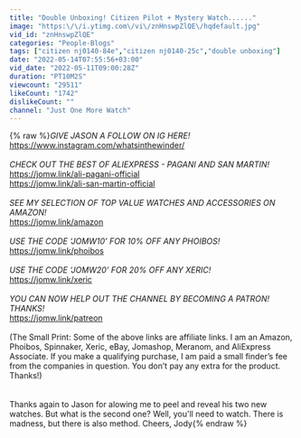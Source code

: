 ```yaml
---
title: "Double Unboxing! Citizen Pilot + Mystery Watch......"
image: "https:\/\/i.ytimg.com\/vi\/znHnswpZlQE\/hqdefault.jpg"
vid_id: "znHnswpZlQE"
categories: "People-Blogs"
tags: ["citizen nj0140-84e","citizen nj0140-25c","double unboxing"]
date: "2022-05-14T07:55:56+03:00"
vid_date: "2022-05-11T09:00:28Z"
duration: "PT10M2S"
viewcount: "29511"
likeCount: "1742"
dislikeCount: ""
channel: "Just One More Watch"
---
```

{% raw %}*GIVE JASON A FOLLOW ON IG HERE!*<br /><a rel="nofollow" target="blank" href="https://www.instagram.com/whatsinthewinder/">https://www.instagram.com/whatsinthewinder/</a><br /><br />*CHECK OUT THE BEST OF ALIEXPRESS - PAGANI AND SAN MARTIN!* <br /><a rel="nofollow" target="blank" href="https://jomw.link/ali-pagani-official">https://jomw.link/ali-pagani-official</a><br /><a rel="nofollow" target="blank" href="https://jomw.link/ali-san-martin-official">https://jomw.link/ali-san-martin-official</a><br /><br />*SEE MY SELECTION OF TOP VALUE WATCHES AND ACCESSORIES ON AMAZON!*<br /><a rel="nofollow" target="blank" href="https://jomw.link/amazon">https://jomw.link/amazon</a><br /><br />*USE THE CODE ‘JOMW10’ FOR 10% OFF ANY PHOIBOS!*<br /><a rel="nofollow" target="blank" href="https://jomw.link/phoibos">https://jomw.link/phoibos</a><br /><br />*USE THE CODE ‘JOMW20’ FOR 20% OFF ANY XERIC!*<br /><a rel="nofollow" target="blank" href="https://jomw.link/xeric">https://jomw.link/xeric</a><br /><br />*YOU CAN NOW HELP OUT THE CHANNEL BY BECOMING A PATRON! THANKS!*<br /><a rel="nofollow" target="blank" href="https://jomw.link/patreon">https://jomw.link/patreon</a><br /><br />(The Small Print: Some of the above links are affiliate links. I am an Amazon, Phoibos, Spinnaker, Xeric, eBay, Jomashop, Meranom, and AliExpress Associate. If you make a qualifying purchase, I am paid a small finder’s fee from the companies in question. You don’t pay any extra for the product. Thanks!)<br /><br /><br />Thanks again to Jason for alowing me to peel and reveal his two new watches. But what is the second one? Well, you'll need to watch. There is madness, but there is also method. Cheers, Jody{% endraw %}
